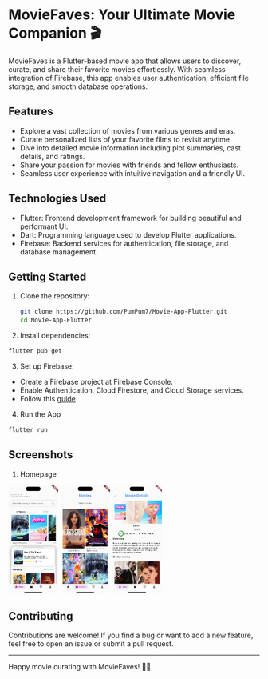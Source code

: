 # MovieFaves: Your Ultimate Movie Companion 🎬

MovieFaves is a Flutter-based movie app that allows users to discover, curate, and share their favorite movies effortlessly. With seamless integration of Firebase, this app enables user authentication, efficient file storage, and smooth database operations.

## Features

- Explore a vast collection of movies from various genres and eras.
- Curate personalized lists of your favorite films to revisit anytime.
- Dive into detailed movie information including plot summaries, cast details, and ratings.
- Share your passion for movies with friends and fellow enthusiasts.
- Seamless user experience with intuitive navigation and a friendly UI.

## Technologies Used

- Flutter: Frontend development framework for building beautiful and performant UI.
- Dart: Programming language used to develop Flutter applications.
- Firebase: Backend services for authentication, file storage, and database management.

## Getting Started

1. Clone the repository:
   ```bash
   git clone https://github.com/PumPum7/Movie-App-Flutter.git
   cd Movie-App-Flutter
   ```

2. Install dependencies:
  ```bash
  flutter pub get
  ```

3. Set up Firebase:
  - Create a Firebase project at Firebase Console.
  - Enable Authentication, Cloud Firestore, and Cloud Storage services.
  - Follow this [guide](https://firebase.google.com/docs/flutter/setup)

4. Run the App
  ```bash
  flutter run
  ```

## Screenshots

1. Homepage
<p float="left">
  <img src="screenshots/ios_homepage.png" width="100"  alt="Homepage"/>
  <img src="screenshots/ios_discover.png" width="100"  alt="Discover"/>
  <img src="screenshots/ios_movie_details.png" width="100" alt="Movie details" />
</p>


## Contributing
Contributions are welcome! If you find a bug or want to add a new feature, feel free to open an issue or submit a pull request.

----

Happy movie curating with MovieFaves! 🍿🎉
